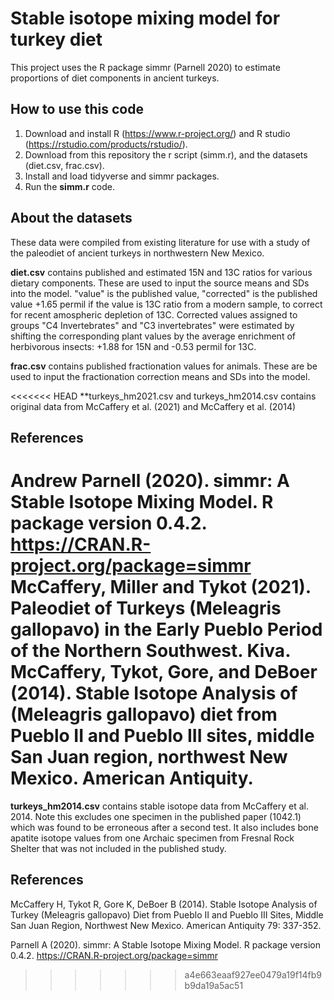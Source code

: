 # Stable isotope mixing model for turkey diet

This project uses the R package simmr (Parnell 2020) to estimate proportions of diet components in ancient turkeys.

## How to use this code

1. Download and install R (https://www.r-project.org/) and R studio (https://rstudio.com/products/rstudio/).
2. Download from this repository the r script (simm.r), and the datasets (diet.csv, frac.csv).
3. Install and load tidyverse and simmr packages.
4. Run the **simm.r** code.

## About the datasets

These data were compiled from existing literature for use with a study of the paleodiet of ancient turkeys in northwestern New Mexico. 

**diet.csv** contains published and estimated 15N and 13C ratios for various dietary components. These are used to input the source means and SDs into the model. "value" is the published value, "corrected" is the published value +1.65 permil if the value is 13C ratio from a modern sample, to correct for recent amospheric depletion of 13C.
Corrected values assigned to groups "C4 Invertebrates" and "C3 invertebrates" were estimated by shifting the corresponding plant values by the average enrichment of herbivorous insects: +1.88 for 15N and -0.53 permil for 13C. 

**frac.csv** contains published fractionation values for animals. These are be used to input the fractionation correction means and SDs into the model.

<<<<<<< HEAD
**turkeys_hm2021.csv and turkeys_hm2014.csv contains original data from McCaffery et al. (2021) and McCaffery et al. (2014)


## References

Andrew Parnell (2020). simmr: A Stable Isotope Mixing Model. R package version 0.4.2. https://CRAN.R-project.org/package=simmr
McCaffery, Miller and Tykot (2021). Paleodiet of Turkeys (Meleagris gallopavo) in the Early Pueblo Period of the Northern Southwest. Kiva.
McCaffery, Tykot, Gore, and DeBoer (2014). Stable Isotope Analysis of (Meleagris gallopavo) diet from Pueblo II and Pueblo III sites, middle San Juan region, northwest New Mexico. American Antiquity.
=======
**turkeys_hm2014.csv** contains stable isotope data from McCaffery et al. 2014. Note this excludes one specimen in the published paper (1042.1) which was found to be erroneous after a second test. It also includes bone apatite isotope values from one Archaic specimen from Fresnal Rock Shelter that was not included in the published study.

## References

McCaffery H, Tykot R, Gore K, DeBoer B (2014). Stable Isotope Analysis of Turkey (Meleagris gallopavo) Diet from Pueblo II and Pueblo III Sites, Middle San Juan Region, Northwest New Mexico. American Antiquity 79: 337-352.

Parnell A (2020). simmr: A Stable Isotope Mixing Model. R package version 0.4.2. https://CRAN.R-project.org/package=simmr
>>>>>>> a4e663eaaf927ee0479a19f14fb9b9da19a5ac51
